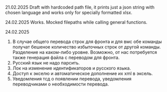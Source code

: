21.02.2025
Draft with hardcoded path file, it prints just a json string with chosen language and works only for specially formatted xlsx.

24.02.2025
Works. Mocked filepaths while calling general functions.

24.02.2025
1) В случае общего перевода строк для фронта и для вмс обе команды получат бешеное количество избыточных строк от другой команды. Разделение на каком-либо уровне.
    Возможно, от нас потребуется также генерация файла с переводом для фронта.
2) Русский язык не надо парсить.
3) Лок на изменение идентификаторов и русского языка.
4) Доступ к экселю и автоматическое дополнение их xml в эксель.
5) Уведомления тсд о появлении перевода, уведомления переводчиками о необходимости перевода.
